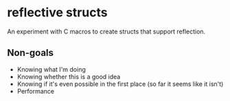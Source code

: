 # reflective structs

An experiment with C macros to create structs that support reflection.

## Non-goals

- Knowing what I'm doing
- Knowing whether this is a good idea
- Knowing if it's even possible in the first place (so far it seems like it isn't)
- Performance